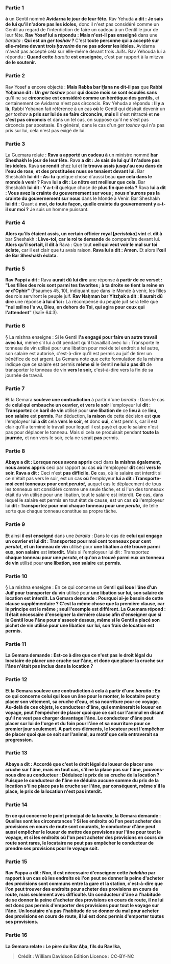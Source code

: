 
### Partie 1
<b>à</b> un Gentil nommé <b>Avidarna le jour de leur fête.</b> Rav Yehuda <b>a dit : Je sais de lui qu'il n'adore pas les idoles,</b> donc il n'est pas considéré comme un Gentil au regard de l'interdiction de faire un cadeau à un Gentil le jour de leur fête. <b>Rav Yosef lui a répondu : Mais n'est-il pas enseigné</b> dans une <i>baraita</i> : <b>Qui est un <i>ger toshav</i> ? </b> C'est <b>toute personne qui a accepté sur elle-même devant trois <i>ḥaverim</i> de ne pas adorer les idoles.</b> Avidarna n'avait pas accepté cela sur elle-même devant trois Juifs. Rav Yehouda lui a répondu : <b>Quand cette</b> <i>baraita</i> <b>est enseignée,</b> c'est par rapport à la mitzva <b>de le soutenir.</b>

### Partie 2
Rav Yosef a encore objecté : <b>Mais Rabba bar Ḥana ne dit-il pas</b> que <b>Rabbi Yoḥanan dit : Un <i>ger toshav</i></b> pour <b>qui douze mois se sont écoulés sans</b> qu'il ne se <b>circoncise</b> <b>est considéré comme un hérétique des gentils,</b> et certainement ce Avidarna n'est pas circoncis. Rav Yehuda a répondu : <b>Il y a là,</b> Rabbi Yoḥanan fait référence à un cas <b>où</b> le Gentil qui désirait devenir un <i>ger toshav</i> <b>a pris sur lui de se faire circoncire, mais</b> il s'est rétracté et <b>ne s'est pas circoncis</b> et dans un tel cas, on suppose qu'il ne s'est pas circoncis par apostasie. En général, dans le cas d'un <i>ger toshav</i> qui n'a pas pris sur lui, cela n'est pas exigé de lui.

### Partie 3
La Guemara relate : <b>Rava a apporté un cadeau à</b> un ministre nommé <b>bar Sheshakh le jour de leur fête.</b> Rava <b>a dit : Je sais de lui qu'il n'adore pas les idoles.</b> Rava <b>se rendit</b> chez lui et <b>le trouva assis jusqu'au cou dans de l'eau de rose</b>, <b>et des prostituées nues se tenaient devant lui.</b> Bar Sheshakh <b>lui dit : As-tu</b> quelque chose d'aussi beau <b>que cela dans le monde à venir ? </b> Rava <b>lui a dit : Le nôtre est meilleur que cela.</b> Bar Sheshakh <b>lui dit : Y a-t-il</b> quelque chose de <b>plus fin que cela ?</b> Rava <b>lui a dit : Vous avez la crainte du gouvernement sur vous ; nous n'aurons pas la crainte du gouvernement sur nous</b> dans le Monde à Venir. Bar Sheshakh <b>lui dit :</b> Quant à <b>moi, de toute façon, quelle crainte du gouvernement y a-t-il sur moi ?</b> Je suis un homme puissant.

### Partie 4
<b>Alors qu'ils étaient assis, un certain officier royal [<i>peristaka</i>] vint</b> et <b>dit à</b> bar Sheshakh : <b>Lève-toi, car le roi te demande</b> de comparaître devant lui. <b>Alors qu'il sortait, il dit à</b> Rava : Que tout <b>oeil qui veut voir le mal sur toi éclate,</b> car il est clair que tu avais raison. <b>Rava lui a dit : Amen.</b> Et alors <b>l'œil de Bar Sheshakh éclata.</b>

### Partie 5
<b>Rav Pappi a dit :</b> Rava <b>aurait dû lui dire</b> une réponse <b>à partir de ce verset : "Les filles des rois sont parmi tes favorites ; à ta droite se tient la reine en or d'Ophir"</b> (Psaumes 45, 10), indiquant que dans le Monde à venir, les filles des rois serviront le peuple juif. <b>Rav Naḥman bar Yitzḥak a dit : Il aurait dû dire</b> une réponse <b>à lui d'ici :</b> La récompense du peuple juif sera telle que <b>"nul œil ne l'a vu, Dieu, en dehors de Toi, qui agira pour ceux qui l'attendent"</b> (Isaïe 64:3).

### Partie 6
§ La mishna enseigne : Si le Gentil <b>l'a engagé pour faire un autre travail avec lui,</b> même s'il lui a dit pendant qu'il travaillait avec lui : Transporte le tonneau de vin utilisé pour une libation pour moi de tel endroit à tel autre, son salaire est autorisé, c'est-à-dire qu'il est permis au juif de tirer un bénéfice de cet argent. La Gemara note que cette formulation de la mishna indique que ce salaire est permis <b>même si</b> le Gentil <b>ne lui a pas dit</b> de transporter le tonneau de vin <b>vers le soir,</b> c'est-à-dire vers la fin de sa journée de travail.

### Partie 7
<b>Et</b> la Gemara <b>souleve une contradiction</b> à partir d'une <i>baraïta</i> : Dans le cas de <b>celui qui embauche un ouvrier, et vers le soir</b> l'employeur lui <b>dit : Transportez</b> ce <b>baril de vin</b> utilisé pour <b>une libation de</b> ce <b>lieu à</b> ce <b>lieu, son salaire</b> est <b>permis. </b> Par déduction, <b>la raison</b> de cette décision est <b>que</b> l'employeur <b>lui a dit</b> cela <b>vers le soir,</b> et donc <b>oui,</b> c'est permis, car il est clair qu'il a terminé le travail pour lequel il est payé et que le salaire n'est pas pour déplacer le tonneau. Mais si cela se produisait pendant <b>toute la journée,</b> et non vers le soir, cela ne serait <b>pas</b> permis.

### Partie 8
<b>Abaye a dit : Lorsque nous avons appris</b> ceci dans <b>la mishna également, nous avons appris</b> ceci par rapport au cas <b>où</b> l'employeur <b>dit</b> ceci <b>vers le soir. Rava a dit :</b> Ceci n'est <b>pas difficile. Ce</b> cas, où le salaire est interdit si ce n'était pas vers le soir, est un cas <b>où</b> l'employeur <b>lui a dit : Transporte-moi cent tonneaux pour cent <i>perutot</i>,</b> auquel cas le déplacement de tous les tonneaux est considéré comme une seule tâche, et si l'un des tonneaux était du vin utilisé pour une libation, tout le salaire est interdit. <b>Ce</b> cas, dans lequel le salaire est permis en tout état de cause, est un cas <b>où</b> l'employeur lui <b>dit : Transportez pour moi chaque tonneau pour une <i>peruta</i>,</b> de telle sorte que chaque tonneau constitue sa propre tâche.

### Partie 9
<b>Et</b> ainsi <b>il est enseigné</b> dans une <i>baraita</i> : Dans le cas de <b>celui qui engage un ouvrier et lui dit : Transportez pour moi cent tonneaux pour cent <i>perutot</i>, et un tonneau de vin</b> utilisé pour <b>une libation a été trouvé parmi eux, son salaire</b> est <b>interdit.</b> Mais si l'employeur lui dit : Transportez <b>chaque tonneau pour une <i>peruta</i>, et qu'on a trouvé parmi eux un tonneau de vin</b> utilisé pour <b>une libation, son salaire</b> est <b>permis.</b>

### Partie 10
§ La mishna enseigne : En ce qui concerne un Gentil <b>qui loue</b> l'<b>âne d'un Juif pour transporter du vin</b> utilisé pour <b>une libation sur lui, son <b>salaire</b> de location est <b>interdit.</b> La Gemara demande : <b>Pourquoi ai-je</b> besoin de <b>cette clause supplémentaire</b> ? <b>C'est</b> la même chose que <b>la première clause,</b> car le principe est le même ; seul l'exemple est différent. La Guemara répond : <b>Il était nécessaire</b> d'enseigner <b>la dernière clause</b> afin d'enseigner que si le Gentil <b>loue</b> l'âne <b>pour s'asseoir dessus, même si le Gentil a placé son pichet</b> de vin utilisé pour une libation <b>sur lui, son</b> <b>frais de location</b> est <b>permis.</b>

### Partie 11
La Gemara demande : <b>Est-ce à dire que ce n'est pas le droit légal</b> du locataire <b>de placer une cruche</b> sur l'âne, et donc que placer la cruche sur l'âne n'était pas inclus dans la location ?

### Partie 12
<b>Et</b> la Gemara <b>souleve une contradiction</b> à cela à partir d'une <i>baraita</i> : En ce qui concerne <b>celui qui loue un âne</b> pour le monter, le <b>locataire peut y placer son vêtement, sa cruche d'eau, et sa nourriture pour ce voyage. Au-delà de ces</b> objets, le <b>conducteur d'âne,</b> qui emmènerait le loueur en voyage, <b>peut l'empêcher</b> de placer quoi que ce soit sur l'animal en disant qu'il ne veut pas charger davantage l'âne. Le <b>conducteur d'âne peut placer sur lui de l'orge et du foin</b> pour l'âne <b>et sa nourriture pour ce</b> premier <b>jour</b> seulement. <b>A part ces éléments</b>, le <b>locateur peut l'empêcher</b> de placer quoi que ce soit sur l'animal, au motif que cela entraverait sa progression.

### Partie 13
<b>Abaye a dit : Accordé que c'est le droit légal</b> du loueur <b>de placer une cruche</b> sur l'âne, mais <b>en tout cas, s'il ne la place pas</b> sur l'âne, <b>pouvons-nous dire au</b> conducteur : <b>Déduisez le prix de sa cruche</b> de la location ? Puisque le conducteur de l'âne ne déduira aucune somme du prix de la location s'il ne place pas la cruche sur l'âne, par conséquent, même s'il la place, le prix de la location n'est pas interdit.

### Partie 14
En ce qui concerne le point principal de la <i>baraita</i>, la Gemara demande : <b>Quelles sont les circonstances ? Si</b> les endroits où l'on peut <b>acheter</b> des provisions en cours de route <b>sont courants,</b> le <b>conducteur d'âne peut aussi empêcher</b> le loueur de mettre des provisions sur l'âne pour tout le voyage, <b>et si</b> les endroits où l'on peut <b>acheter</b> des provisions en cours de route <b>sont rares,</b> le <b>locataire ne peut pas empêcher</b> le conducteur de prendre ses provisions pour le voyage <b>soit.</b>

### Partie 15
<b>Rav Pappa a dit : Non,</b> il est <b>nécessaire</b> d'enseigner cette <i>halakha</i> par rapport à un cas <b>où</b> les endroits où l'on peut <b>se donner la peine d'acheter</b> des provisions <b>sont communs entre la gare et la station,</b> c'est-à-dire que l'on peut trouver des endroits pour acheter des provisions en cours de route, mais seulement avec difficulté. <b>Un conducteur d'âne a l'habitude de se donner la peine d'acheter</b> des provisions en cours de route, il ne lui est donc pas permis d'emporter des provisions pour tout le voyage sur l'âne. <b>Un locataire n'a pas l'habitude de se donner du mal pour acheter</b> des provisions en cours de route, il lui est donc permis d'emporter toutes ses provisions.

### Partie 16
La Gemara relate : <b>Le père du Rav Aḥa, fils du Rav Ika,</b>

>Crédit : William Davidson Edition
>Licence : CC-BY-NC